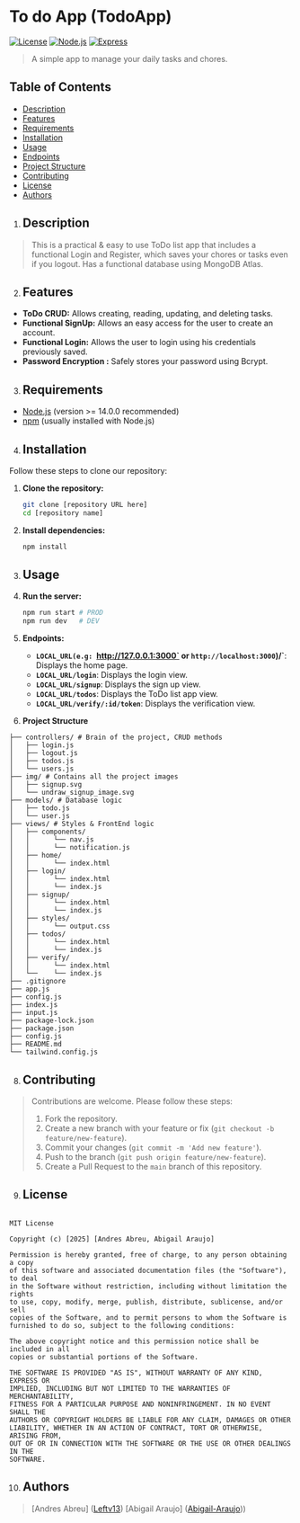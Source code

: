 # To do App (TodoApp)

[![License](https://img.shields.io/badge/License-MIT-yellow.svg)](https://opensource.org/licenses/MIT)
[![Node.js](https://img.shields.io/badge/node.js-%3E%3D14.0.0-green.svg)](https://nodejs.org/)
[![Express](https://img.shields.io/badge/express-%3E%3D4.17.1-blue.svg)](https://expressjs.com/)

> A simple app to manage your daily tasks and chores.

## Table of Contents

- [Description](#description)
- [Features](#features)
- [Requirements](#requirements)
- [Installation](#installation)
- [Usage](#usage)
- [Endpoints](#endpoints)
- [Project Structure](#project-structure)
- [Contributing](#contributing)
- [License](#license)
- [Authors](#authors)

1. ## Description


> This is a practical & easy to use ToDo list app that includes a functional Login and Register, which saves your chores or tasks even if you logout. Has a functional database using MongoDB Atlas.

2. ## Features

- **ToDo CRUD:** Allows creating, reading, updating, and deleting tasks.
- **Functional SignUp:** Allows an easy access for the user to create an account.
- **Functional Login:** Allows the user to login using his credentials previously saved.
- **Password Encryption :** Safely stores your password using Bcrypt.

3. ## Requirements

- [Node.js](https://nodejs.org/) (version >= 14.0.0 recommended)
- [npm](https://www.npmjs.com/) (usually installed with Node.js)


4. ## Installation

Follow these steps to clone our repository:

1.  **Clone the repository:**
    ```bash
    git clone [repository URL here]
    cd [repository name]
    ```

2.  **Install dependencies:**
    ```bash
    npm install
    ```

5. ## Usage


1.  **Run the server:**
    ```bash
    npm run start # PROD
    npm run dev   # DEV
    ```
    

6.  **Endpoints:**

    - **`LOCAL_URL(e.g: `http://127.0.0.1:3000` or `http://localhost:3000`)/`**: Displays the home page.
    - **`LOCAL_URL/login`**: Displays the login view. 
    - **`LOCAL_URL/signup`**: Displays the sign up view. 
    - **`LOCAL_URL/todos`**: Displays the ToDo list app view. 
    - **`LOCAL_URL/verify/:id/token`**: Displays the verification view. 
   
7.  **Project Structure**
 ```
├── controllers/ # Brain of the project, CRUD methods
│   ├── login.js
│   ├── logout.js
│   ├── todos.js
│   └── users.js        
├── img/ # Contains all the project images
│   ├── signup.svg          
│   └── undraw_signup_image.svg    
├── models/ # Database logic
│   ├── todo.js          
│   └── user.js
├── views/ # Styles & FrontEnd logic
│   ├── components/           
│   │      └── nav.js
│   │      └── notification.js
│   ├── home/           
│   │      └── index.html
│   ├── login/
│   │      └── index.html
│   │      └── index.js
│   ├── signup/           
│   │      └── index.html
│   │      └── index.js
│   ├── styles/           
│   │      └── output.css
│   ├── todos/           
│   │      └── index.html
│   │      └── index.js
│   ├── verify/           
│   │      └── index.html
│   └──    └── index.js
├── .gitignore               
├── app.js
├── config.js
├── index.js
├── input.js
├── package-lock.json
├── package.json
├── config.js
├── README.md
└── tailwind.config.js
 ```
8. ## Contributing

> Contributions are welcome. Please follow these steps:
>
> 1.  Fork the repository.
> 2.  Create a new branch with your feature or fix (`git checkout -b feature/new-feature`).
> 3.  Commit your changes (`git commit -m 'Add new feature'`).
> 4.  Push to the branch (`git push origin feature/new-feature`).
> 5.  Create a Pull Request to the `main` branch of this repository.

9. ## License



```

MIT License

Copyright (c) [2025] [Andres Abreu, Abigail Araujo]

Permission is hereby granted, free of charge, to any person obtaining a copy
of this software and associated documentation files (the "Software"), to deal
in the Software without restriction, including without limitation the rights
to use, copy, modify, merge, publish, distribute, sublicense, and/or sell
copies of the Software, and to permit persons to whom the Software is
furnished to do so, subject to the following conditions:

The above copyright notice and this permission notice shall be included in all
copies or substantial portions of the Software.

THE SOFTWARE IS PROVIDED "AS IS", WITHOUT WARRANTY OF ANY KIND, EXPRESS OR
IMPLIED, INCLUDING BUT NOT LIMITED TO THE WARRANTIES OF MERCHANTABILITY,
FITNESS FOR A PARTICULAR PURPOSE AND NONINFRINGEMENT. IN NO EVENT SHALL THE
AUTHORS OR COPYRIGHT HOLDERS BE LIABLE FOR ANY CLAIM, DAMAGES OR OTHER
LIABILITY, WHETHER IN AN ACTION OF CONTRACT, TORT OR OTHERWISE, ARISING FROM,
OUT OF OR IN CONNECTION WITH THE SOFTWARE OR THE USE OR OTHER DEALINGS IN THE
SOFTWARE.

```

10. ## Authors

> [Andres Abreu] ([Leftv13](https://github.com/leftv13))
> [Abigail Araujo] ([Abigail-Araujo](https://github.com/Abigail-Araujo)))

